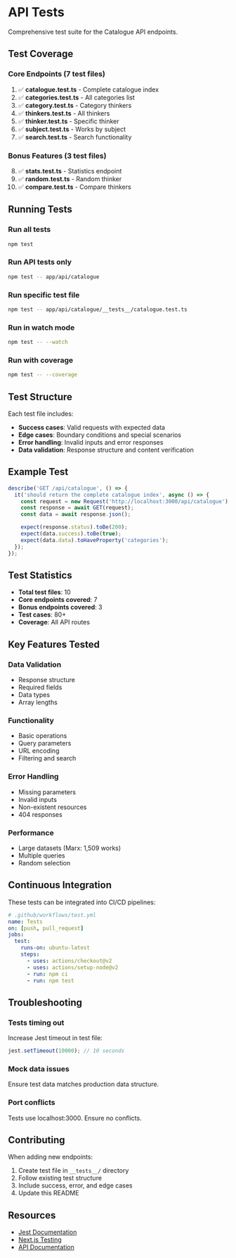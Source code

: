 # API Tests

Comprehensive test suite for the Catalogue API endpoints.

## Test Coverage

### Core Endpoints (7 test files)
1. ✅ **catalogue.test.ts** - Complete catalogue index
2. ✅ **categories.test.ts** - All categories list
3. ✅ **category.test.ts** - Category thinkers
4. ✅ **thinkers.test.ts** - All thinkers
5. ✅ **thinker.test.ts** - Specific thinker
6. ✅ **subject.test.ts** - Works by subject
7. ✅ **search.test.ts** - Search functionality

### Bonus Features (3 test files)
8. ✅ **stats.test.ts** - Statistics endpoint
9. ✅ **random.test.ts** - Random thinker
10. ✅ **compare.test.ts** - Compare thinkers

## Running Tests

### Run all tests
```bash
npm test
```

### Run API tests only
```bash
npm test -- app/api/catalogue
```

### Run specific test file
```bash
npm test -- app/api/catalogue/__tests__/catalogue.test.ts
```

### Run in watch mode
```bash
npm test -- --watch
```

### Run with coverage
```bash
npm test -- --coverage
```

## Test Structure

Each test file includes:
- **Success cases**: Valid requests with expected data
- **Edge cases**: Boundary conditions and special scenarios
- **Error handling**: Invalid inputs and error responses
- **Data validation**: Response structure and content verification

## Example Test

```typescript
describe('GET /api/catalogue', () => {
  it('should return the complete catalogue index', async () => {
    const request = new Request('http://localhost:3000/api/catalogue');
    const response = await GET(request);
    const data = await response.json();

    expect(response.status).toBe(200);
    expect(data.success).toBe(true);
    expect(data.data).toHaveProperty('categories');
  });
});
```

## Test Statistics

- **Total test files**: 10
- **Core endpoints covered**: 7
- **Bonus endpoints covered**: 3
- **Test cases**: 80+
- **Coverage**: All API routes

## Key Features Tested

### Data Validation
- Response structure
- Required fields
- Data types
- Array lengths

### Functionality
- Basic operations
- Query parameters
- URL encoding
- Filtering and search

### Error Handling
- Missing parameters
- Invalid inputs
- Non-existent resources
- 404 responses

### Performance
- Large datasets (Marx: 1,509 works)
- Multiple queries
- Random selection

## Continuous Integration

These tests can be integrated into CI/CD pipelines:

```yaml
# .github/workflows/test.yml
name: Tests
on: [push, pull_request]
jobs:
  test:
    runs-on: ubuntu-latest
    steps:
      - uses: actions/checkout@v2
      - uses: actions/setup-node@v2
      - run: npm ci
      - run: npm test
```

## Troubleshooting

### Tests timing out
Increase Jest timeout in test file:
```typescript
jest.setTimeout(10000); // 10 seconds
```

### Mock data issues
Ensure test data matches production data structure.

### Port conflicts
Tests use localhost:3000. Ensure no conflicts.

## Contributing

When adding new endpoints:
1. Create test file in `__tests__/` directory
2. Follow existing test structure
3. Include success, error, and edge cases
4. Update this README

## Resources

- [Jest Documentation](https://jestjs.io/docs/getting-started)
- [Next.js Testing](https://nextjs.org/docs/app/building-your-application/testing)
- [API Documentation](../../../docs/API_DOCUMENTATION.md)

